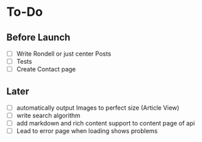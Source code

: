 # To-Do

## Before Launch

- [ ] Write Rondell or just center Posts
- [ ] Tests
- [ ] Create Contact page

## Later
- [ ] automatically output Images to perfect size (Article View)
- [ ] write search algorithm 
- [ ] add markdown and rich content support to content page of api
- [ ] Lead to error page when loading shows problems